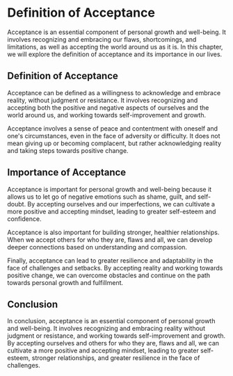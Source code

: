 # Definition of Acceptance

Acceptance is an essential component of personal growth and well-being. It involves recognizing and embracing our flaws, shortcomings, and limitations, as well as accepting the world around us as it is. In this chapter, we will explore the definition of acceptance and its importance in our lives.

Definition of Acceptance
------------------------

Acceptance can be defined as a willingness to acknowledge and embrace reality, without judgment or resistance. It involves recognizing and accepting both the positive and negative aspects of ourselves and the world around us, and working towards self-improvement and growth.

Acceptance involves a sense of peace and contentment with oneself and one's circumstances, even in the face of adversity or difficulty. It does not mean giving up or becoming complacent, but rather acknowledging reality and taking steps towards positive change.

Importance of Acceptance
------------------------

Acceptance is important for personal growth and well-being because it allows us to let go of negative emotions such as shame, guilt, and self-doubt. By accepting ourselves and our imperfections, we can cultivate a more positive and accepting mindset, leading to greater self-esteem and confidence.

Acceptance is also important for building stronger, healthier relationships. When we accept others for who they are, flaws and all, we can develop deeper connections based on understanding and compassion.

Finally, acceptance can lead to greater resilience and adaptability in the face of challenges and setbacks. By accepting reality and working towards positive change, we can overcome obstacles and continue on the path towards personal growth and fulfillment.

Conclusion
----------

In conclusion, acceptance is an essential component of personal growth and well-being. It involves recognizing and embracing reality without judgment or resistance, and working towards self-improvement and growth. By accepting ourselves and others for who they are, flaws and all, we can cultivate a more positive and accepting mindset, leading to greater self-esteem, stronger relationships, and greater resilience in the face of challenges.
